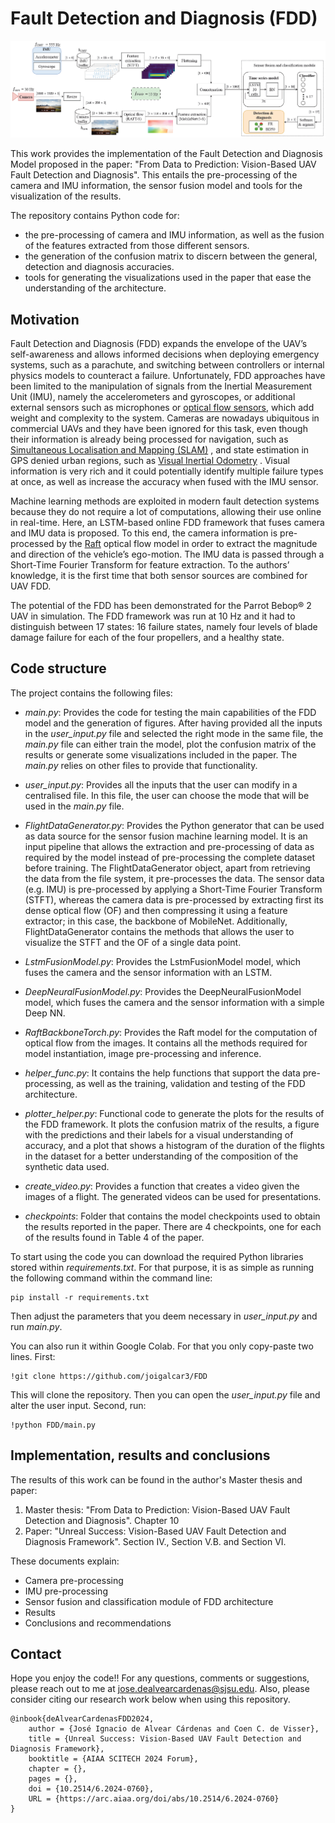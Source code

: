 # Fault Detection and Diagnosis (FDD)
![FDD architecture](docs/FDD_architecture.PNG)

This work provides the implementation of the Fault Detection and Diagnosis Model proposed in the paper: "From Data to 
Prediction: Vision-Based UAV Fault Detection and Diagnosis". This entails the pre-processing of the camera and IMU
information, the sensor fusion model and tools for the visualization of the results.

The repository contains Python code for:
- the pre-processing of camera and IMU information, as well as the fusion of the features extracted from those 
different sensors.
- the generation of the confusion matrix to discern between the general, detection and diagnosis accuracies.
- tools for generating the visualizations used in the paper that ease the understanding of the architecture.

## Motivation
Fault Detection and Diagnosis (FDD) expands the envelope of the UAV’s self-awareness and allows informed decisions when
 deploying emergency
systems, such as a parachute, and switching between controllers or internal physics models to counteract a failure. 
Unfortunately, FDD approaches have been limited to the manipulation of signals from the
Inertial Measurement Unit (IMU), namely the accelerometers and gyroscopes, or additional external sensors such as
microphones or [optical flow sensors](https://www.researchgate.net/publication/327796861_Fault-Tolerant_Optical_Flow_SensorSINS_Integrated_Navigation_Scheme_for_MAV_in_a_GPS-Denied_Environment), 
which add weight and complexity to the system. Cameras are nowadays
ubiquitous in commercial UAVs and they have been ignored for this task, even though their information is already being
processed for navigation, such as [Simultaneous Localisation and Mapping (SLAM)](https://ieeexplore.ieee.org/document/7781977)
, and state estimation in GPS
denied urban regions, such as [Visual Inertial Odometry](https://arxiv.org/abs/1906.03289)
. Visual information is very rich and it could potentially
identify multiple failure types at once, as well as increase the accuracy when fused with the IMU sensor.

Machine learning methods are exploited in modern fault detection systems because they do not require a lot of
computations, allowing their use online in real-time. Here, an LSTM-based online FDD framework that fuses camera and 
IMU data is proposed.
To this end, the camera information is pre-processed by the [Raft](https://pytorch.org/vision/main/models/raft.html) 
optical flow model in order to extract the magnitude
and direction of the vehicle’s ego-motion. The IMU data is passed through a Short-Time Fourier Transform for
feature extraction. To the authors’ knowledge, it is the first time that both sensor sources are combined for UAV FDD.

The potential of the FDD has been demonstrated for the Parrot Bebop® 2 UAV in simulation. The FDD framework
was run at 10 Hz and it had to distinguish between 17 states: 16 failure states, namely four levels of blade damage failure
for each of the four propellers, and a healthy state.


## Code structure
The project contains the following files:

* *main.py*: Provides the code for testing the main capabilities of the FDD model and the generation of figures. After 
having provided all the inputs in the *user_input.py* file and selected the right mode in the same file, the *main.py* 
file can either train the model, plot the confusion matrix of the results or generate some visualizations included 
in the paper. The *main.py* relies on other files to provide that functionality.
 
* *user_input.py*: Provides all the inputs that the user can modify in a centralised file. In this file, the user can
choose the mode that will be used in the *main.py* file.

* *FlightDataGenerator.py*: Provides the Python generator that can be used as data source for the sensor fusion machine
learning model. It is an input pipeline that allows the extraction and pre-processing of data as required by the model
instead of pre-processing the complete dataset before training. The FlightDataGenerator object, apart from retrieving
the data from the file system, it pre-processes the data. The sensor data (e.g. IMU) is pre-processed by applying
a Short-Time Fourier Transform (STFT), whereas the camera data is pre-processed by extracting first its dense optical
flow (OF) and then compressing it using a feature extractor; in this case, the backbone of MobileNet. Additionally,
FlightDataGenerator contains the methods that allows the user to visualize the STFT and the OF of a single data point.

* *LstmFusionModel.py*: Provides the LstmFusionModel model, which fuses the camera and the sensor information with an
LSTM.

* *DeepNeuralFusionModel.py*: Provides the DeepNeuralFusionModel model, which fuses the camera and the sensor 
information with a simple Deep NN.

* *RaftBackboneTorch.py*: Provides the Raft model for the computation of optical flow from the images. It contains all 
the methods required for model instantiation, image pre-processing and inference.

* *helper_func.py*: It contains the help functions that support the data pre-processing, as well as the training,
validation and testing of the FDD architecture.

* *plotter_helper.py*: Functional code to generate the plots for the results of the FDD framework. It plots the confusion
matrix of the results, a figure with the predictions and their labels for a visual understanding of accuracy, and a 
plot that shows a histogram of the duration of the flights in the dataset for a better understanding of the composition of
the synthetic data used.

* *create_video.py*: Provides a function that creates a video given the images of a flight. The generated videos 
can be used for presentations.

* *checkpoints*: Folder that contains the model checkpoints used to obtain the results reported in the paper. 
There are 4 checkpoints, one for each of the results found in Table 4 of the paper.

To start using the code you can download the required Python libraries stored within _requirements.txt_. For that purpose,
it is as simple as running the following command within the command line:
```shell script
pip install -r requirements.txt
```
Then adjust the parameters that you deem necessary in _user\_input.py_ and run _main.py_.

You can also run it within Google Colab. For that you only copy-paste two lines. First:
```shell script
!git clone https://github.com/joigalcar3/FDD
```
This will clone the repository. Then you can open the _user\_input.py_ file and alter the user input. Second, run:
```shell script
!python FDD/main.py
```

## Implementation, results and conclusions
The results of this work can be found in the author's Master thesis and paper:

1. Master thesis: "From Data to Prediction: Vision-Based UAV Fault Detection and Diagnosis". Chapter 10
2. Paper: "Unreal Success: Vision-Based UAV Fault Detection and Diagnosis Framework". Section IV., Section V.B. and 
Section VI. 

These documents explain:
* Camera pre-processing
* IMU pre-processing
* Sensor fusion and classification module of FDD architecture
* Results
* Conclusions and recommendations

## Contact
Hope you enjoy the code!! For any questions, comments or suggestions, 
please reach out to me at [jose.dealvearcardenas@sjsu.edu](jose.dealvearcardenas@sjsu.edu). Also, please consider citing 
our research work below when using this repository.


    @inbook{deAlvearCardenasFDD2024,
        author = {José Ignacio de Alvear Cárdenas and Coen C. de Visser},
        title = {Unreal Success: Vision-Based UAV Fault Detection and Diagnosis Framework},
        booktitle = {AIAA SCITECH 2024 Forum},
        chapter = {},
        pages = {},
        doi = {10.2514/6.2024-0760},
        URL = {https://arc.aiaa.org/doi/abs/10.2514/6.2024-0760}
    }
